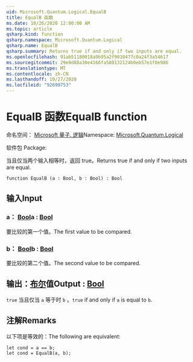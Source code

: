 ```yaml
---
uid: Microsoft.Quantum.Logical.EqualB
title: EqualB 函数
ms.date: 10/26/2020 12:00:00 AM
ms.topic: article
qsharp.kind: function
qsharp.namespace: Microsoft.Quantum.Logical
qsharp.name: EqualB
qsharp.summary: Returns true if and only if two inputs are equal.
ms.openlocfilehash: 91ab51180018a9b95a2f9010477c0a24f3a54617
ms.sourcegitcommit: 29e0d88a30e4166fa580132124b0eb57e1f0e986
ms.translationtype: MT
ms.contentlocale: zh-CN
ms.lasthandoff: 10/27/2020
ms.locfileid: "92699753"
---
```

# <a name="equalb-function"></a><span data-ttu-id="5e299-102">EqualB 函数</span><span class="sxs-lookup"><span data-stu-id="5e299-102">EqualB function</span></span>

<span data-ttu-id="5e299-103">命名空间： [Microsoft 量子. 逻辑](xref:Microsoft.Quantum.Logical)</span><span class="sxs-lookup"><span data-stu-id="5e299-103">Namespace: [Microsoft.Quantum.Logical](xref:Microsoft.Quantum.Logical)</span></span>

<span data-ttu-id="5e299-104">软件包 [](https://nuget.org/packages/)</span><span class="sxs-lookup"><span data-stu-id="5e299-104">Package: [](https://nuget.org/packages/)</span></span>


<span data-ttu-id="5e299-105">当且仅当两个输入相等时，返回 true。</span><span class="sxs-lookup"><span data-stu-id="5e299-105">Returns true if and only if two inputs are equal.</span></span>

```qsharp
function EqualB (a : Bool, b : Bool) : Bool
```


## <a name="input"></a><span data-ttu-id="5e299-106">输入</span><span class="sxs-lookup"><span data-stu-id="5e299-106">Input</span></span>

### <a name="a--bool"></a><span data-ttu-id="5e299-107">a： [Bool](xref:microsoft.quantum.lang-ref.bool)</span><span class="sxs-lookup"><span data-stu-id="5e299-107">a : [Bool](xref:microsoft.quantum.lang-ref.bool)</span></span>

<span data-ttu-id="5e299-108">要比较的第一个值。</span><span class="sxs-lookup"><span data-stu-id="5e299-108">The first value to be compared.</span></span>


### <a name="b--bool"></a><span data-ttu-id="5e299-109">b： [Bool](xref:microsoft.quantum.lang-ref.bool)</span><span class="sxs-lookup"><span data-stu-id="5e299-109">b : [Bool](xref:microsoft.quantum.lang-ref.bool)</span></span>

<span data-ttu-id="5e299-110">要比较的第二个值。</span><span class="sxs-lookup"><span data-stu-id="5e299-110">The second value to be compared.</span></span>



## <a name="output--bool"></a><span data-ttu-id="5e299-111">输出：[布尔](xref:microsoft.quantum.lang-ref.bool)值</span><span class="sxs-lookup"><span data-stu-id="5e299-111">Output : [Bool](xref:microsoft.quantum.lang-ref.bool)</span></span>

<span data-ttu-id="5e299-112">`true` 当且仅当 `a` 等于时 `b` 。</span><span class="sxs-lookup"><span data-stu-id="5e299-112">`true` if and only if `a` is equal to `b`.</span></span>

## <a name="remarks"></a><span data-ttu-id="5e299-113">注解</span><span class="sxs-lookup"><span data-stu-id="5e299-113">Remarks</span></span>

<span data-ttu-id="5e299-114">以下项是等效的：</span><span class="sxs-lookup"><span data-stu-id="5e299-114">The following are equivalent:</span></span>

```Q#
let cond = a == b;
let cond = EqualB(a, b);
```